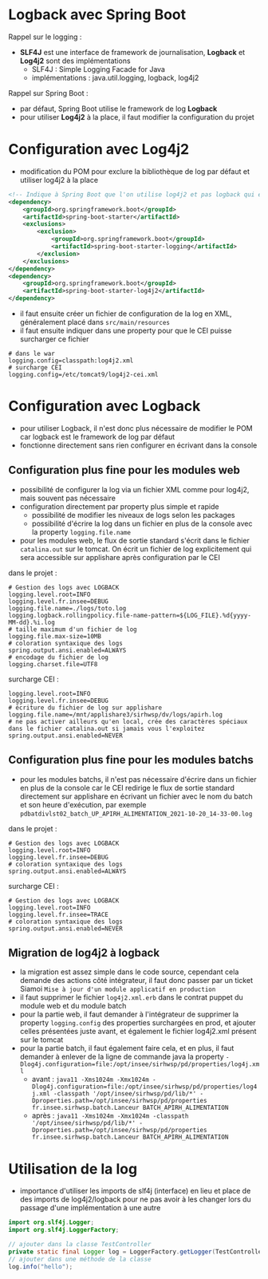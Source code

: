 # Logback avec Spring Boot

Rappel sur le logging :
- **SLF4J** est une interface de framework de journalisation, **Logback** et **Log4j2** sont des implémentations
    - SLF4J : Simple Logging Facade for Java
    - implémentations : java.util.logging, logback, log4j2

Rappel sur Spring Boot :
- par défaut, Spring Boot utilise le framework de log **Logback**
- pour utiliser **Log4j2** à la place, il faut modifier la configuration du projet


# Configuration avec Log4j2

- modification du POM pour exclure la bibliothèque de log par défaut et utiliser log4j2 à la place

```xml
<!-- Indique à Spring Boot que l'on utilise log4j2 et pas logback qui est proposé par défaut -->
<dependency>
    <groupId>org.springframework.boot</groupId>
    <artifactId>spring-boot-starter</artifactId>
    <exclusions>
        <exclusion>
            <groupId>org.springframework.boot</groupId>
            <artifactId>spring-boot-starter-logging</artifactId>
        </exclusion>
    </exclusions>
</dependency>
<dependency>
    <groupId>org.springframework.boot</groupId>
    <artifactId>spring-boot-starter-log4j2</artifactId>
</dependency>
```

- il faut ensuite créer un fichier de configuration de la log en XML, généralement placé dans `src/main/resources`
- il faut ensuite indiquer dans une property pour que le CEI puisse surcharger ce fichier

```properties
# dans le war
logging.config=classpath:log4j2.xml
# surcharge CEI
logging.config=/etc/tomcat9/log4j2-cei.xml
```

# Configuration avec Logback

- pour utiliser Logback, il n'est donc plus nécessaire de modifier le POM car logback est le framework de log par défaut
- fonctionne directement sans rien configurer en écrivant dans la console

## Configuration plus fine pour les modules web
- possibilité de configurer la log via un fichier XML comme pour log4j2, mais souvent pas nécessaire
- configuration directement par property plus simple et rapide
    - possibilité de modifier les niveaux de logs selon les packages
    - possibilité d'écrire la log dans un fichier en plus de la console avec la property `logging.file.name`
- pour les modules web, le flux de sortie standard s'écrit dans le fichier `catalina.out` sur le tomcat. On écrit un fichier de log explicitement qui sera accessible sur applishare après configuration par le CEI

dans le projet :
```properties
# Gestion des logs avec LOGBACK
logging.level.root=INFO
logging.level.fr.insee=DEBUG
logging.file.name=./logs/toto.log
logging.logback.rollingpolicy.file-name-pattern=${LOG_FILE}.%d{yyyy-MM-dd}.%i.log
# taille maximum d'un fichier de log
logging.file.max-size=10MB
# coloration syntaxique des logs
spring.output.ansi.enabled=ALWAYS
# encodage du fichier de log
logging.charset.file=UTF8
```

surcharge CEI :
```properties
logging.level.root=INFO
logging.level.fr.insee=DEBUG
# écriture du fichier de log sur applishare
logging.file.name=/mnt/applishare3/sirhwsp/dv/logs/apirh.log
# ne pas activer ailleurs qu'en local, crée des caractères spéciaux dans le fichier catalina.out si jamais vous l'exploitez
spring.output.ansi.enabled=NEVER
```

## Configuration plus fine pour les modules batchs
- pour les modules batchs, il n'est pas nécessaire d'écrire dans un fichier en plus de la console car le CEI redirige le flux de sortie standard directement sur applishare en écrivant un fichier avec le nom du batch et son heure d'exécution, par exemple `pdbatdivlst02_batch_UP_APIRH_ALIMENTATION_2021-10-20_14-33-00.log`

dans le projet :
```properties
# Gestion des logs avec LOGBACK
logging.level.root=INFO
logging.level.fr.insee=DEBUG
# coloration syntaxique des logs
spring.output.ansi.enabled=ALWAYS
```

surcharge CEI :
```properties
# Gestion des logs avec LOGBACK
logging.level.root=INFO
logging.level.fr.insee=TRACE
# coloration syntaxique des logs
spring.output.ansi.enabled=NEVER
```

## Migration de log4j2 à logback
- la migration est assez simple dans le code source, cependant cela demande des actions côté intégrateur, il faut donc passer par un ticket Siamoi `Mise à jour d'un module applicatif en production`
- il faut supprimer le fichier `log4j2.xml.erb` dans le contrat puppet du module web et du module batch
- pour la partie web, il faut demander à l'intégrateur de supprimer la property `logging.config` des properties surchargées en prod, et ajouter celles présentées juste avant, et également le fichier log4j2.xml présent sur le tomcat
- pour la partie batch, il faut également faire cela, et en plus, il faut demander à enlever de la ligne de commande java la property `-Dlog4j.configuration=file:/opt/insee/sirhwsp/pd/properties/log4j.xml`
    - avant : `java11 -Xms1024m -Xmx1024m -Dlog4j.configuration=file:/opt/insee/sirhwsp/pd/properties/log4j.xml -classpath '/opt/insee/sirhwsp/pd/lib/*' -Dproperties.path=/opt/insee/sirhwsp/pd/properties fr.insee.sirhwsp.batch.Lanceur BATCH_APIRH_ALIMENTATION`
    - après : `java11 -Xms1024m -Xmx1024m -classpath '/opt/insee/sirhwsp/pd/lib/*' -Dproperties.path=/opt/insee/sirhwsp/pd/properties fr.insee.sirhwsp.batch.Lanceur BATCH_APIRH_ALIMENTATION`


# Utilisation de la log

- importance d'utiliser les imports de slf4j (interface) en lieu et place de des imports de log4j2/logback pour ne pas avoir à les changer lors du passage d'une implémentation à une autre

```java
import org.slf4j.Logger;
import org.slf4j.LoggerFactory;

// ajouter dans la classe TestController
private static final Logger log = LoggerFactory.getLogger(TestController.class);
// ajouter dans une méthode de la classe
log.info("hello");
```
